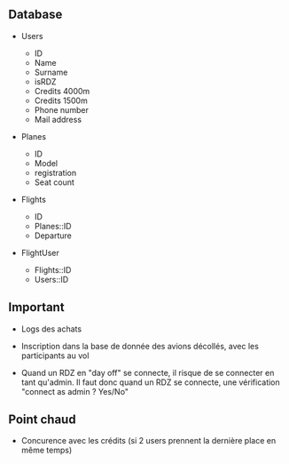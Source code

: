 
## Database

- Users
  - ID
  - Name
  - Surname
  - isRDZ
  - Credits 4000m
  - Credits 1500m
  - Phone number
  - Mail address

- Planes
  - ID
  - Model
  - registration
  - Seat count

- Flights
  - ID
  - Planes::ID
  - Departure
  
- FlightUser
  - Flights::ID
  - Users::ID

## Important

- Logs des achats

- Inscription dans la base de donnée des avions décollés, avec les participants au vol

- Quand un RDZ en "day off" se connecte, il risque de se connecter en tant qu'admin. Il faut donc quand un RDZ se connecte, une vérification "connect as admin ? Yes/No"

## Point chaud

- Concurence avec les crédits (si 2 users prennent la dernière place en même temps)
